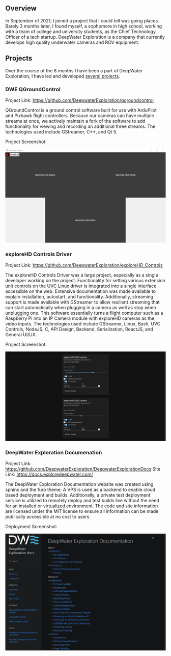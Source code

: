 ## Overview

In September of 2021, I joined a project that I could tell was going places. Barely 3 months later, I found myself, a sophomore in high school, working with a team of college and university students, as the Chief Technology Officer of a tech startup. DeepWater Exploration is a company that currently develops high quality underwater cameras and ROV equipment.

## Projects

Over the course of the 8 months I have been a part of DeepWater Exploration, I have led and developed [several projects](https://github.com/DeepwaterExploration).

### DWE QGroundControl

Project Link: https://github.com/DeepwaterExploration/qgroundcontrol

QGroundControl is a ground control software built for use with ArduPilot and Pixhawk flight controllers. Because our cameras can have multiple streams at once, we actively maintain a fork of the software to add functionality for viewing and recording an additional three streams. The technologies used include GStreamer, C++, and Qt 5.

Project Screenshot:

![DWE QGroundControl](/images/external/dwe-qgroundcontrol.jpg)

### exploreHD Controls Driver

Project Link: https://github.com/DeepwaterExploration/exploreHD_Controls

The exploreHD Controls Driver was a large project, especially as a single developer working on the project. Functionality for setting various extension unit controls on the UVC Linux driver is integrated into a single interface accessible on the web. Extensive documentation was made available to explain installation, autostart, and functionality. Additionally, streaming support is made available with GStreamer to allow resilient streaming that can start automatically when plugging in a camera as well as stop when unplugging one. This software essentially turns a flight computer such as a Raspberry Pi into an IP Camera module with exploreHD cameras as the video inputs. The technologies used include GStreamer, Linux, Bash, UVC Controls, NodeJS, C, API Design, Backend, Serialization, ReactJS, and General UI/UX.

Project Screenshot:

![driverui](/images/external/driverui-full-old.png)

### DeepWater Exploration Documenation

Project Link: https://github.com/DeepwaterExploration/DeepwaterExplorationDocs
Site Link: https://docs.exploredeepwater.com/

The DeepWater Exploration Documentation website was created using sphinx and the furo theme. A VPS is used as a backend to enable cloud based deployment and builds. Additionally, a private test deployment service is utilized to remotely deploy and test builds live without the need for an installed or virtualized environment. The code and site information are licensed under the MIT license to ensure all information can be made publically accessible at no cost to users.

Deployment Screenshot:

![docs](/images/external/dwe-docs.png)
